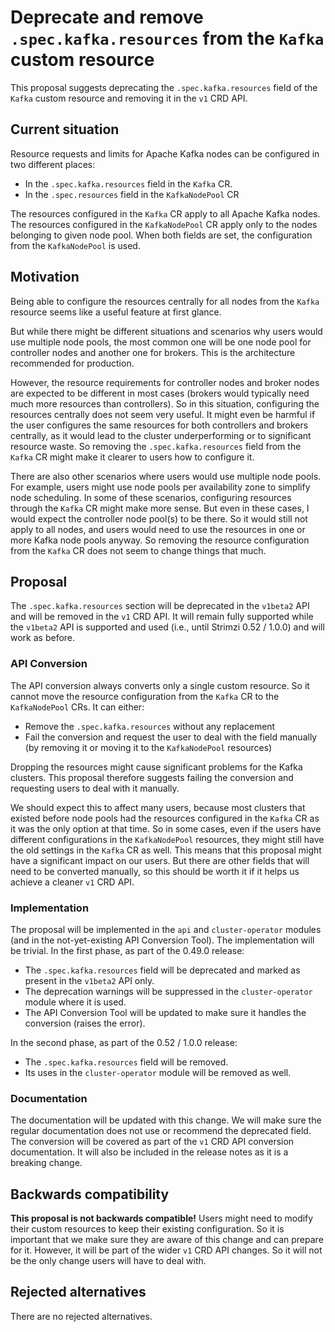 # Deprecate and remove `.spec.kafka.resources` from the `Kafka` custom resource

This proposal suggests deprecating the `.spec.kafka.resources` field of the `Kafka` custom resource and removing it in the `v1` CRD API.

## Current situation

Resource requests and limits for Apache Kafka nodes can be configured in two different places:
* In the `.spec.kafka.resources` field in the `Kafka` CR.
* In the `.spec.resources` field in the `KafkaNodePool` CR

The resources configured in the `Kafka` CR apply to all Apache Kafka nodes.
The resources configured in the `KafkaNodePool` CR apply only to the nodes belonging to given node pool.
When both fields are set, the configuration from the `KafkaNodePool` is used.

## Motivation

Being able to configure the resources centrally for all nodes from the `Kafka` resource seems like a useful feature at first glance.

But while there might be different situations and scenarios why users would use multiple node pools, the most common one will be one node pool for controller nodes and another one for brokers.
This is the architecture recommended for production.

However, the resource requirements for controller nodes and broker nodes are expected to be different in most cases (brokers would typically need much more resources than controllers).
So in this situation, configuring the resources centrally does not seem very useful.
It might even be harmful if the user configures the same resources for both controllers and brokers centrally, as it would lead to the cluster underperforming or to significant resource waste.
So removing the `.spec.kafka.resources` field from the `Kafka` CR might make it clearer to users how to configure it.

There are also other scenarios where users would use multiple node pools.
For example, users might use node pools per availability zone to simplify node scheduling.
In some of these scenarios, configuring resources through the `Kafka` CR might make more sense.
But even in these cases, I would expect the controller node pool(s) to be there.
So it would still not apply to all nodes, and users would need to use the resources in one or more Kafka node pools anyway.
So removing the resource configuration from the `Kafka` CR does not seem to change things that much.

## Proposal

The `.spec.kafka.resources` section will be deprecated in the `v1beta2` API and will be removed in the `v1` CRD API.
It will remain fully supported while the `v1beta2` API is supported and used (i.e., until Strimzi 0.52 / 1.0.0) and will work as before.

### API Conversion

The API conversion always converts only a single custom resource.
So it cannot move the resource configuration from the `Kafka` CR to the `KafkaNodePool` CRs.
It can either:
* Remove the `.spec.kafka.resources` without any replacement
* Fail the conversion and request the user to deal with the field manually (by removing it or moving it to the `KafkaNodePool` resources)

Dropping the resources might cause significant problems for the Kafka clusters.
This proposal therefore suggests failing the conversion and requesting users to deal with it manually.

We should expect this to affect many users, because most clusters that existed before node pools had the resources configured in the `Kafka` CR as it was the only option at that time.
So in some cases, even if the users have different configurations in the `KafkaNodePool` resources, they might still have the old settings in the `Kafka` CR as well.
This means that this proposal might have a significant impact on our users.
But there are other fields that will need to be converted manually, so this should be worth it if it helps us achieve a cleaner `v1` CRD API.

### Implementation

The proposal will be implemented in the `api` and `cluster-operator` modules (and in the not-yet-existing API Conversion Tool).
The implementation will be trivial.
In the first phase, as part of the 0.49.0 release:
* The `.spec.kafka.resources` field will be deprecated and marked as present in the `v1beta2` API only.
* The deprecation warnings will be suppressed in the `cluster-operator` module where it is used.
* The API Conversion Tool will be updated to make sure it handles the conversion (raises the error).

In the second phase, as part of the 0.52 / 1.0.0 release:
* The `.spec.kafka.resources` field will be removed.
* Its uses in the `cluster-operator` module will be removed as well.

### Documentation

The documentation will be updated with this change.
We will make sure the regular documentation does not use or recommend the deprecated field.
The conversion will be covered as part of the `v1` CRD API conversion documentation.
It will also be included in the release notes as it is a breaking change.

## Backwards compatibility

**This proposal is not backwards compatible!**
Users might need to modify their custom resources to keep their existing configuration.
So it is important that we make sure they are aware of this change and can prepare for it.
However, it will be part of the wider `v1` CRD API changes.
So it will not be the only change users will have to deal with.

## Rejected alternatives

There are no rejected alternatives.
